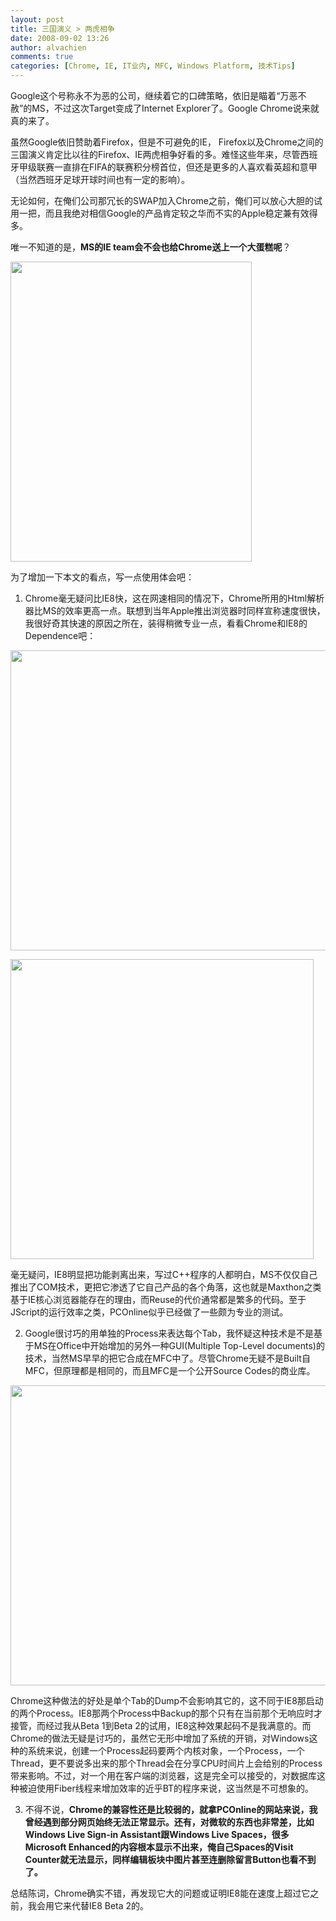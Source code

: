 ```yaml
---
layout: post
title: 三国演义 > 两虎相争
date: 2008-09-02 13:26
author: alvachien
comments: true
categories: [Chrome, IE, IT业内, MFC, Windows Platform, 技术Tips]
---
```

Google这个号称永不为恶的公司，继续着它的口碑策略，依旧是瞄着“万恶不赦”的MS，不过这次Target变成了Internet Explorer了。Google Chrome说来就真的来了。

虽然Google依旧赞助着Firefox，但是不可避免的IE， Firefox以及Chrome之间的三国演义肯定比以往的Firefox、IE两虎相争好看的多。难怪这些年来，尽管西班牙甲级联赛一直排在FIFA的联赛积分榜首位，但还是更多的人喜欢看英超和意甲（当然西班牙足球开球时间也有一定的影响）。

无论如何，在俺们公司那冗长的SWAP加入Chrome之前，俺们可以放心大胆的试用一把，而且我绝对相信Google的产品肯定较之华而不实的Apple稳定兼有效得多。

唯一不知道的是，<strong>MS的IE team会不会也给Chrome送上一个大蛋糕呢</strong>？

<a href="http://www.alvachien.com/alvablog/wp-content/uploads/2010/10/Chrome_Options.jpg"><img title="Chrome_Options" src="http://www.alvachien.com/alvablog/wp-content/uploads/2010/10/Chrome_Options.jpg" alt="" width="386" height="480" /></a>

为了增加一下本文的看点，写一点使用体会吧：

1. Chrome毫无疑问比IE8快，这在网速相同的情况下，Chrome所用的Html解析器比MS的效率更高一点。联想到当年Apple推出浏览器时同样宣称速度很快，我很好奇其快速的原因之所在，装得稍微专业一点，看看Chrome和IE8的Dependence吧：

<a href="http://www.alvachien.com/alvablog/wp-content/uploads/2010/10/Chrome_Dependence.png"><img class="alignnone size-full wp-image-348" title="Chrome_Dependence" src="http://www.alvachien.com/alvablog/wp-content/uploads/2010/10/Chrome_Dependence.png" alt="" width="609" height="480" /></a>

<a href="http://www.alvachien.com/alvablog/wp-content/uploads/2010/10/IE_Dependence.jpg"><img class="alignnone size-full wp-image-349" title="IE_Dependence" src="http://www.alvachien.com/alvablog/wp-content/uploads/2010/10/IE_Dependence.jpg" alt="" width="485" height="480" /></a>

毫无疑问，IE8明显把功能剥离出来，写过C++程序的人都明白，MS不仅仅自己推出了COM技术，更把它渗透了它自己产品的各个角落，这也就是Maxthon之类基于IE核心浏览器能存在的理由，而Reuse的代价通常都是繁多的代码。至于JScript的运行效率之类，PCOnline似乎已经做了一些颇为专业的测试。

2.   Google很讨巧的用单独的Process来表达每个Tab，我怀疑这种技术是不是基于MS在Office中开始增加的另外一种GUI(Multiple Top-Level documents)的技术，当然MS早早的把它合成在MFC中了。尽管Chrome无疑不是Built自MFC，但原理都是相同的，而且MFC是一个公开Source Codes的商业库。

<a href="http://www.alvachien.com/alvablog/wp-content/uploads/2010/10/MFC_AppWizard.jpg"><img class="alignnone size-full wp-image-350" title="MFC_AppWizard" src="http://www.alvachien.com/alvablog/wp-content/uploads/2010/10/MFC_AppWizard.jpg" alt="" width="568" height="480" /></a>

Chrome这种做法的好处是单个Tab的Dump不会影响其它的，这不同于IE8那启动的两个Process。IE8那两个Process中Backup的那个只有在当前那个无响应时才接管，而经过我从Beta 1到Beta 2的试用，IE8这种效果起码不是我满意的。而Chrome的做法无疑是讨巧的，虽然它无形中增加了系统的开销，对Windows这种的系统来说，创建一个Process起码要两个内核对象，一个Process，一个Thread，更不要说多出来的那个Thread会在分享CPU时间片上会给别的Process带来影响。不过，对一个用在客户端的浏览器，这是完全可以接受的，对数据库这种被迫使用Fiber线程来增加效率的近乎BT的程序来说，这当然是不可想象的。

3. 不得不说，<strong>Chrome的兼容性还是比较弱的，就拿PCOnline的网站来说，我曾经遇到部分网页始终无法正常显示。还有，对微软的东西也非常差，比如Windows Live Sign-in Assistant跟Windows Live Spaces，很多Microsoft Enhanced的内容根本显示不出来，俺自己Spaces的Visit Counter就无法显示，同样编辑板块中图片甚至连删除留言Button也看不到了。</strong>

总结陈词，Chrome确实不错，再发现它大的问题或证明IE8能在速度上超过它之前，我会用它来代替IE8 Beta 2的。
